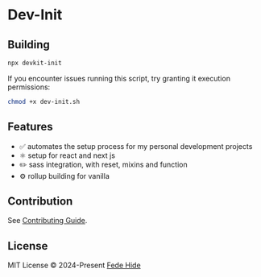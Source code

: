 # Dev-Init

## Building

```bash
npx devkit-init
```

If you encounter issues running this script, try granting it execution permissions:

```bash
chmod +x dev-init.sh
```

## Features

- ✅ automates the setup process for my personal development projects
- ⚛️ setup for react and next js
- ✏️ sass integration, with reset, mixins and function
- ⚙️ rollup building for vanilla

## Contribution

See [Contributing Guide](CONTRIBUTING.md).

## License

MIT License © 2024-Present [Fede Hide](https://github.com/FedeHide)
